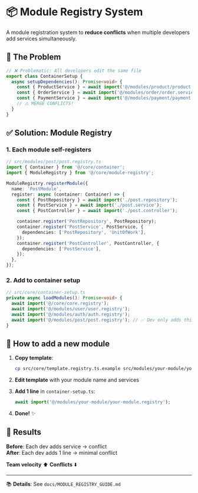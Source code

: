 # 📦 Module Registry System

A module registration system to **reduce conflicts** when multiple developers add services simultaneously.

## 🎯 The Problem

```typescript
// ❌ Problematic: All developers edit the same file
export class ContainerSetup {
  async setupDependencies(): Promise<void> {
    const { ProductService } = await import('@/modules/product/product.service'); // Dev A
    const { OrderService } = await import('@/modules/order/order.service');       // Dev B  
    const { PaymentService } = await import('@/modules/payment/payment.service'); // Dev C
    // ⚠️ MERGE CONFLICTS! 
  }
}
```

## ✅ Solution: Module Registry

### 1. Each module self-registers

```typescript
// src/modules/post/post.registry.ts
import { Container } from '@/core/container';
import { ModuleRegistry } from '@/core/module-registry';

ModuleRegistry.registerModule({
  name: 'PostModule',
  register: async (container: Container) => {
    const { PostRepository } = await import('./post.repository');
    const { PostService } = await import('./post.service');
    const { PostController } = await import('./post.controller');

    container.register('PostRepository', PostRepository);
    container.register('PostService', PostService, {
      dependencies: ['PostRepository', 'UnitOfWork'],
    });
    container.register('PostController', PostController, {
      dependencies: ['PostService'],
    });
  },
});
```

### 2. Add to container setup

```typescript
// src/core/container-setup.ts
private async loadModules(): Promise<void> {
  await import('@/core/core.registry');
  await import('@/modules/user/user.registry');
  await import('@/modules/auth/auth.registry');
  await import('@/modules/post/post.registry'); // ✅ Dev only adds this line!
}
```

## 🚀 How to add a new module

1. **Copy template**:
   ```bash
   cp src/core/template.registry.ts.example src/modules/your-module/your-module.registry.ts
   ```

2. **Edit template** with your module name and services

3. **Add 1 line** in `container-setup.ts`:
   ```typescript
   await import('@/modules/your-module/your-module.registry');
   ```

4. **Done!** ✨

## 🎯 Results

**Before**: Each dev adds service → conflict  
**After**: Each dev adds 1 line → minimal conflict  

**Team velocity** ⬆️ **Conflicts** ⬇️

---

📚 **Details**: See `docs/MODULE_REGISTRY_GUIDE.md` 